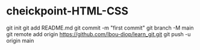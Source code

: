 # cheickpoint-HTML-CSS
git init
git add README.md
git commit -m "first commit"
git branch -M main
git remote add origin https://github.com/Ibou-diop/learn_git.git
git push -u origin main
